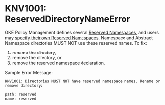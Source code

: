 [//]: # (Autogenerated file. Do not manually modify.)

# KNV1001: ReservedDirectoryNameError

GKE Policy Management defines several
[Reserved Namespaces](../management_flow.md#namespaces), and users may
[specify their own Reserved Namespaces](../system_config.md#reserved-namespaces).
Namespace and Abstract Namespace directories MUST NOT use these reserved names.
To fix:

1.  rename the directory,
1.  remove the directory, or
1.  remove the reserved namespace declaration.

Sample Error Message:

```
KNV1001: Directories MUST NOT have reserved namespace names. Rename or remove directory:

path: reserved
name: reserved
```
